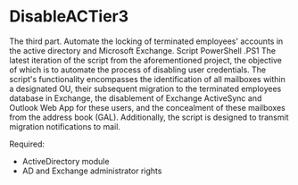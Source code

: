 # DisableACTier3
The third part. Automate the locking of terminated employees' accounts in the active directory and Microsoft Exchange. Script PowerShell .PS1
The latest iteration of the script from the aforementioned project, the objective of which is to automate the process of disabling user credentials.
The script's functionality encompasses the identification of all mailboxes within a designated OU, 
their subsequent migration to the terminated employees database in Exchange, 
the disablement of Exchange ActiveSync and Outlook Web App for these users, and the concealment of these mailboxes from the address book (GAL). Additionally, the script is designed to transmit migration notifications to mail.

Required:
- ActiveDirectory module
- AD and Exchange administrator rights
